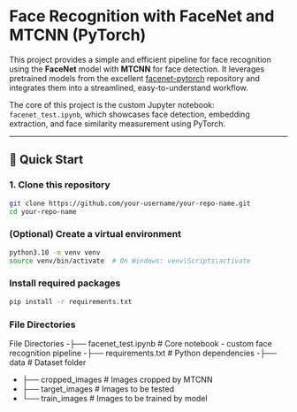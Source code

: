 # Face Recognition with FaceNet and MTCNN (PyTorch)

This project provides a simple and efficient pipeline for face recognition using the **FaceNet** model with **MTCNN** for face detection. It leverages pretrained models from the excellent [facenet-pytorch](https://github.com/timesler/facenet-pytorch) repository and integrates them into a streamlined, easy-to-understand workflow.

The core of this project is the custom Jupyter notebook: `facenet_test.ipynb`, which showcases face detection, embedding extraction, and face similarity measurement using PyTorch.

---

## 🚀 Quick Start

### 1. Clone this repository

```bash
git clone https://github.com/your-username/your-repo-name.git
cd your-repo-name
```

### (Optional) Create a virtual environment
```bash
python3.10 -m venv venv
source venv/bin/activate  # On Windows: venv\Scripts\activate
```

### Install required packages
```bash
pip install -r requirements.txt
```

### File Directories
File Directories
-├── facenet_test.ipynb     # Core notebook - custom face recognition pipeline
-├── requirements.txt       # Python dependencies
-├── data                   # Dataset folder
-    ├── cropped_images     # Images cropped by MTCNN
-    ├── target_images      # Images to be tested
-    └── train_images       # Images to be trained by model
